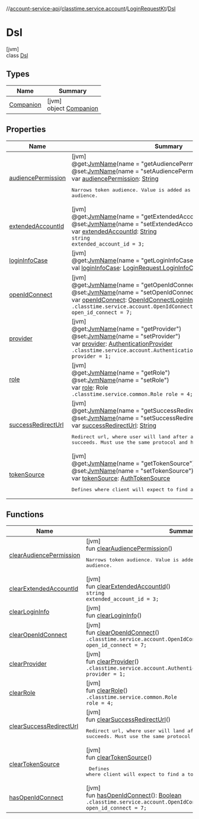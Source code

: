 //[account-service-api](../../../../index.md)/[classtime.service.account](../../index.md)/[LoginRequestKt](../index.md)/[Dsl](index.md)

# Dsl

[jvm]\
class [Dsl](index.md)

## Types

| Name | Summary |
|---|---|
| [Companion](-companion/index.md) | [jvm]<br>object [Companion](-companion/index.md) |

## Properties

| Name | Summary |
|---|---|
| [audiencePermission](audience-permission.md) | [jvm]<br>@get:[JvmName](https://kotlinlang.org/api/latest/jvm/stdlib/kotlin.jvm/-jvm-name/index.html)(name = &quot;getAudiencePermission&quot;)<br>@set:[JvmName](https://kotlinlang.org/api/latest/jvm/stdlib/kotlin.jvm/-jvm-name/index.html)(name = &quot;setAudiencePermission&quot;)<br>var [audiencePermission](audience-permission.md): [String](https://kotlinlang.org/api/latest/jvm/stdlib/kotlin/-string/index.html)<br><pre> Narrows token audience. Value is added as postfix to a token role's audience. </pre> |
| [extendedAccountId](extended-account-id.md) | [jvm]<br>@get:[JvmName](https://kotlinlang.org/api/latest/jvm/stdlib/kotlin.jvm/-jvm-name/index.html)(name = &quot;getExtendedAccountId&quot;)<br>@set:[JvmName](https://kotlinlang.org/api/latest/jvm/stdlib/kotlin.jvm/-jvm-name/index.html)(name = &quot;setExtendedAccountId&quot;)<br>var [extendedAccountId](extended-account-id.md): [String](https://kotlinlang.org/api/latest/jvm/stdlib/kotlin/-string/index.html)<br><code>string extended_account_id = 3;</code> |
| [loginInfoCase](login-info-case.md) | [jvm]<br>@get:[JvmName](https://kotlinlang.org/api/latest/jvm/stdlib/kotlin.jvm/-jvm-name/index.html)(name = &quot;getLoginInfoCase&quot;)<br>val [loginInfoCase](login-info-case.md): [LoginRequest.LoginInfoCase](../../-login-request/-login-info-case/index.md) |
| [openIdConnect](open-id-connect.md) | [jvm]<br>@get:[JvmName](https://kotlinlang.org/api/latest/jvm/stdlib/kotlin.jvm/-jvm-name/index.html)(name = &quot;getOpenIdConnect&quot;)<br>@set:[JvmName](https://kotlinlang.org/api/latest/jvm/stdlib/kotlin.jvm/-jvm-name/index.html)(name = &quot;setOpenIdConnect&quot;)<br>var [openIdConnect](open-id-connect.md): [OpenIdConnectLoginInfo](../../-open-id-connect-login-info/index.md)<br><code>.classtime.service.account.OpenIdConnectLoginInfo open_id_connect = 7;</code> |
| [provider](provider.md) | [jvm]<br>@get:[JvmName](https://kotlinlang.org/api/latest/jvm/stdlib/kotlin.jvm/-jvm-name/index.html)(name = &quot;getProvider&quot;)<br>@set:[JvmName](https://kotlinlang.org/api/latest/jvm/stdlib/kotlin.jvm/-jvm-name/index.html)(name = &quot;setProvider&quot;)<br>var [provider](provider.md): [AuthenticationProvider](../../-authentication-provider/index.md)<br><code>.classtime.service.account.AuthenticationProvider provider = 1;</code> |
| [role](role.md) | [jvm]<br>@get:[JvmName](https://kotlinlang.org/api/latest/jvm/stdlib/kotlin.jvm/-jvm-name/index.html)(name = &quot;getRole&quot;)<br>@set:[JvmName](https://kotlinlang.org/api/latest/jvm/stdlib/kotlin.jvm/-jvm-name/index.html)(name = &quot;setRole&quot;)<br>var [role](role.md): Role<br><code>.classtime.service.common.Role role = 4;</code> |
| [successRedirectUrl](success-redirect-url.md) | [jvm]<br>@get:[JvmName](https://kotlinlang.org/api/latest/jvm/stdlib/kotlin.jvm/-jvm-name/index.html)(name = &quot;getSuccessRedirectUrl&quot;)<br>@set:[JvmName](https://kotlinlang.org/api/latest/jvm/stdlib/kotlin.jvm/-jvm-name/index.html)(name = &quot;setSuccessRedirectUrl&quot;)<br>var [successRedirectUrl](success-redirect-url.md): [String](https://kotlinlang.org/api/latest/jvm/stdlib/kotlin/-string/index.html)<br><pre> Redirect url, where user will land after authentication process succeeds. Must use the same protocol and host as classtime server. </pre> |
| [tokenSource](token-source.md) | [jvm]<br>@get:[JvmName](https://kotlinlang.org/api/latest/jvm/stdlib/kotlin.jvm/-jvm-name/index.html)(name = &quot;getTokenSource&quot;)<br>@set:[JvmName](https://kotlinlang.org/api/latest/jvm/stdlib/kotlin.jvm/-jvm-name/index.html)(name = &quot;setTokenSource&quot;)<br>var [tokenSource](token-source.md): [AuthTokenSource](../../-auth-token-source/index.md)<br><pre> Defines where client will expect to find a token. </pre> |

## Functions

| Name | Summary |
|---|---|
| [clearAudiencePermission](clear-audience-permission.md) | [jvm]<br>fun [clearAudiencePermission](clear-audience-permission.md)()<br><pre> Narrows token audience. Value is added as postfix to a token role's audience. </pre> |
| [clearExtendedAccountId](clear-extended-account-id.md) | [jvm]<br>fun [clearExtendedAccountId](clear-extended-account-id.md)()<br><code>string extended_account_id = 3;</code> |
| [clearLoginInfo](clear-login-info.md) | [jvm]<br>fun [clearLoginInfo](clear-login-info.md)() |
| [clearOpenIdConnect](clear-open-id-connect.md) | [jvm]<br>fun [clearOpenIdConnect](clear-open-id-connect.md)()<br><code>.classtime.service.account.OpenIdConnectLoginInfo open_id_connect = 7;</code> |
| [clearProvider](clear-provider.md) | [jvm]<br>fun [clearProvider](clear-provider.md)()<br><code>.classtime.service.account.AuthenticationProvider provider = 1;</code> |
| [clearRole](clear-role.md) | [jvm]<br>fun [clearRole](clear-role.md)()<br><code>.classtime.service.common.Role role = 4;</code> |
| [clearSuccessRedirectUrl](clear-success-redirect-url.md) | [jvm]<br>fun [clearSuccessRedirectUrl](clear-success-redirect-url.md)()<br><pre> Redirect url, where user will land after authentication process succeeds. Must use the same protocol and host as classtime server. </pre> |
| [clearTokenSource](clear-token-source.md) | [jvm]<br>fun [clearTokenSource](clear-token-source.md)()<br><pre> Defines where client will expect to find a token. </pre> |
| [hasOpenIdConnect](has-open-id-connect.md) | [jvm]<br>fun [hasOpenIdConnect](has-open-id-connect.md)(): [Boolean](https://kotlinlang.org/api/latest/jvm/stdlib/kotlin/-boolean/index.html)<br><code>.classtime.service.account.OpenIdConnectLoginInfo open_id_connect = 7;</code> |
